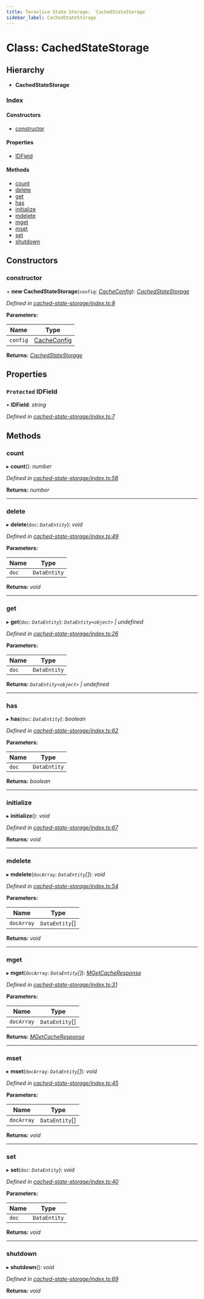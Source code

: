 ```yaml
---
title: Teraslice State Storage: `CachedStateStorage`
sidebar_label: CachedStateStorage
---
```


# Class: CachedStateStorage

## Hierarchy

* **CachedStateStorage**

### Index

#### Constructors

* [constructor](cachedstatestorage.md#constructor)

#### Properties

* [IDField](cachedstatestorage.md#protected-idfield)

#### Methods

* [count](cachedstatestorage.md#count)
* [delete](cachedstatestorage.md#delete)
* [get](cachedstatestorage.md#get)
* [has](cachedstatestorage.md#has)
* [initialize](cachedstatestorage.md#initialize)
* [mdelete](cachedstatestorage.md#mdelete)
* [mget](cachedstatestorage.md#mget)
* [mset](cachedstatestorage.md#mset)
* [set](cachedstatestorage.md#set)
* [shutdown](cachedstatestorage.md#shutdown)

## Constructors

###  constructor

\+ **new CachedStateStorage**(`config`: *[CacheConfig](../interfaces/cacheconfig.md)*): *[CachedStateStorage](cachedstatestorage.md)*

*Defined in [cached-state-storage/index.ts:8](https://github.com/terascope/teraslice/blob/9dc0f8b8/packages/teraslice-state-storage/src/cached-state-storage/index.ts#L8)*

**Parameters:**

Name | Type |
------ | ------ |
`config` | [CacheConfig](../interfaces/cacheconfig.md) |

**Returns:** *[CachedStateStorage](cachedstatestorage.md)*

## Properties

### `Protected` IDField

• **IDField**: *string*

*Defined in [cached-state-storage/index.ts:7](https://github.com/terascope/teraslice/blob/9dc0f8b8/packages/teraslice-state-storage/src/cached-state-storage/index.ts#L7)*

## Methods

###  count

▸ **count**(): *number*

*Defined in [cached-state-storage/index.ts:58](https://github.com/terascope/teraslice/blob/9dc0f8b8/packages/teraslice-state-storage/src/cached-state-storage/index.ts#L58)*

**Returns:** *number*

___

###  delete

▸ **delete**(`doc`: *`DataEntity`*): *void*

*Defined in [cached-state-storage/index.ts:49](https://github.com/terascope/teraslice/blob/9dc0f8b8/packages/teraslice-state-storage/src/cached-state-storage/index.ts#L49)*

**Parameters:**

Name | Type |
------ | ------ |
`doc` | `DataEntity` |

**Returns:** *void*

___

###  get

▸ **get**(`doc`: *`DataEntity`*): *`DataEntity<object>` | undefined*

*Defined in [cached-state-storage/index.ts:26](https://github.com/terascope/teraslice/blob/9dc0f8b8/packages/teraslice-state-storage/src/cached-state-storage/index.ts#L26)*

**Parameters:**

Name | Type |
------ | ------ |
`doc` | `DataEntity` |

**Returns:** *`DataEntity<object>` | undefined*

___

###  has

▸ **has**(`doc`: *`DataEntity`*): *boolean*

*Defined in [cached-state-storage/index.ts:62](https://github.com/terascope/teraslice/blob/9dc0f8b8/packages/teraslice-state-storage/src/cached-state-storage/index.ts#L62)*

**Parameters:**

Name | Type |
------ | ------ |
`doc` | `DataEntity` |

**Returns:** *boolean*

___

###  initialize

▸ **initialize**(): *void*

*Defined in [cached-state-storage/index.ts:67](https://github.com/terascope/teraslice/blob/9dc0f8b8/packages/teraslice-state-storage/src/cached-state-storage/index.ts#L67)*

**Returns:** *void*

___

###  mdelete

▸ **mdelete**(`docArray`: *`DataEntity`[]*): *void*

*Defined in [cached-state-storage/index.ts:54](https://github.com/terascope/teraslice/blob/9dc0f8b8/packages/teraslice-state-storage/src/cached-state-storage/index.ts#L54)*

**Parameters:**

Name | Type |
------ | ------ |
`docArray` | `DataEntity`[] |

**Returns:** *void*

___

###  mget

▸ **mget**(`docArray`: *`DataEntity`[]*): *[MGetCacheResponse](../interfaces/mgetcacheresponse.md)*

*Defined in [cached-state-storage/index.ts:31](https://github.com/terascope/teraslice/blob/9dc0f8b8/packages/teraslice-state-storage/src/cached-state-storage/index.ts#L31)*

**Parameters:**

Name | Type |
------ | ------ |
`docArray` | `DataEntity`[] |

**Returns:** *[MGetCacheResponse](../interfaces/mgetcacheresponse.md)*

___

###  mset

▸ **mset**(`docArray`: *`DataEntity`[]*): *void*

*Defined in [cached-state-storage/index.ts:45](https://github.com/terascope/teraslice/blob/9dc0f8b8/packages/teraslice-state-storage/src/cached-state-storage/index.ts#L45)*

**Parameters:**

Name | Type |
------ | ------ |
`docArray` | `DataEntity`[] |

**Returns:** *void*

___

###  set

▸ **set**(`doc`: *`DataEntity`*): *void*

*Defined in [cached-state-storage/index.ts:40](https://github.com/terascope/teraslice/blob/9dc0f8b8/packages/teraslice-state-storage/src/cached-state-storage/index.ts#L40)*

**Parameters:**

Name | Type |
------ | ------ |
`doc` | `DataEntity` |

**Returns:** *void*

___

###  shutdown

▸ **shutdown**(): *void*

*Defined in [cached-state-storage/index.ts:69](https://github.com/terascope/teraslice/blob/9dc0f8b8/packages/teraslice-state-storage/src/cached-state-storage/index.ts#L69)*

**Returns:** *void*

